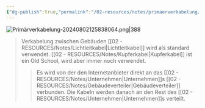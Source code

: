 ```yaml
---
{"dg-publish":true,"permalink":"/02-resources/notes/primaerverkabelung/","tags":["netzwerk/kabel","LF03"],"updated":"2024-08-02T13:03:59.000+02:00"}
---
```


![Primärverkabelung-20240802125838064.png|388](/img/user/02%20-%20RESOURCES/Files/Prim%C3%A4rverkabelung-20240802125838064.png)
>Verkabelung zwischen Gebäuden
>[[02 - RESOURCES/Notes/Lichtleitkabel\|Lichtleitkabel]] wird als standard verwendet. [[02 - RESOURCES/Notes/Kupferkabel\|Kupferkabel]] ist ein Old School, wird aber immer noch verwendet.
>>Es wird von der den Internetanbieter direkt an das [[02 - RESOURCES/Notes/Unternehmen\|Unternehmen]]s  [[02 - RESOURCES/Notes/Gebäudeverteiler\|Gebäudeverteiler]] verbunden.
>>Die Kabeln werden danach an den Rest des [[02 - RESOURCES/Notes/Unternehmen\|Unternehmen]]s verteilt.
